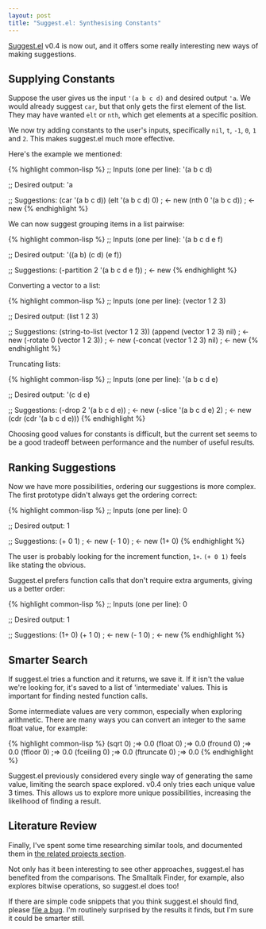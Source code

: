 ```yaml
--- 
layout: post
title: "Suggest.el: Synthesising Constants"
---
```


[Suggest.el](https://github.com/Wilfred/suggest.el) v0.4 is now out,
and it offers some really interesting new ways of making suggestions.

## Supplying Constants

Suppose the user gives us the input `'(a b c d)` and desired output
`'a`. We would already suggest `car`, but that only gets the first
element of the list. They may have wanted `elt` or `nth`, which get
elements at a specific position.

We now try adding constants to the user's inputs, specifically `nil`,
`t`, `-1`, `0`, `1` and `2`. This makes suggest.el much more
effective.

Here's the example we mentioned:

{% highlight common-lisp %}
;; Inputs (one per line):
'(a b c d)

;; Desired output:
'a

;; Suggestions:
(car '(a b c d)) 
(elt '(a b c d) 0) ; <- new
(nth 0 '(a b c d)) ; <- new
{% endhighlight %}

We can now suggest grouping items in a list pairwise:

{% highlight common-lisp %}
;; Inputs (one per line):
'(a b c d e f)

;; Desired output:
'((a b) (c d) (e f))

;; Suggestions:
(-partition 2 '(a b c d e f)) ; <- new
{% endhighlight %}

Converting a vector to a list:

{% highlight common-lisp %}
;; Inputs (one per line):
(vector 1 2 3)

;; Desired output:
(list 1 2 3)

;; Suggestions:
(string-to-list (vector 1 2 3))
(append (vector 1 2 3) nil) ; <- new
(-rotate 0 (vector 1 2 3))  ; <- new
(-concat (vector 1 2 3) nil)  ; <- new
{% endhighlight %}

Truncating lists:

{% highlight common-lisp %}
;; Inputs (one per line):
'(a b c d e)

;; Desired output:
'(c d e)

;; Suggestions:
(-drop 2 '(a b c d e)) ; <- new
(-slice '(a b c d e) 2) ; <- new
(cdr (cdr '(a b c d e)))
{% endhighlight %}

Choosing good values for constants is difficult, but the current set
seems to be a good tradeoff between performance and the number of useful
results.

## Ranking Suggestions

Now we have more possibilities, ordering our suggestions is more
complex. The first prototype didn't always get the ordering correct:

{% highlight common-lisp %}
;; Inputs (one per line):
0

;; Desired output:
1

;; Suggestions:
(+ 0 1) ; <- new
(- 1 0) ; <- new
(1+ 0)
{% endhighlight %}

The user is probably looking for the increment function, `1+`. `(+ 0
1)` feels like stating the obvious.

Suggest.el prefers function calls that don't require extra arguments,
giving us a better order:

{% highlight common-lisp %}
;; Inputs (one per line):
0

;; Desired output:
1

;; Suggestions:
(1+ 0)
(+ 1 0) ; <- new
(- 1 0) ; <- new
{% endhighlight %}

## Smarter Search

If suggest.el tries a function and it returns, we save it. If it isn't
the value we're looking for, it's saved to a list of 'intermediate'
values. This is important for finding nested function calls.

Some intermediate values are very common, especially when exploring
arithmetic. There are many ways you can convert an integer to the same
float value, for example:

{% highlight common-lisp %}
(sqrt 0) ;=> 0.0
(float 0) ;=> 0.0
(fround 0) ;=> 0.0
(ffloor 0) ;=> 0.0
(fceiling 0) ;=> 0.0
(ftruncate 0) ;=> 0.0
{% endhighlight %}

Suggest.el previously considered every single way of generating the
same value, limiting the search space explored. v0.4 only tries each
unique value 3 times. This allows us to explore more unique
possibilities, increasing the likelihood of finding a result.

## Literature Review

Finally, I've spent some time researching similar tools, and
documented them in
[the related projects section](https://github.com/Wilfred/suggest.el#related-projects).

Not only has it been interesting to see other approaches, suggest.el
has benefited from the comparisons. The Smalltalk Finder, for example,
also explores bitwise operations, so suggest.el does too!

If there are simple code snippets that you think suggest.el should
find, please [file a bug](https://github.com/Wilfred/suggest.el/issues/new). I'm routinely surprised by the results it
finds, but I'm sure it could be smarter still.

